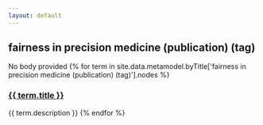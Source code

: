 ```yaml
---
layout: default
---
```

<style>
.initial-content {
  padding-left:5%;
  padding-right:25px;
}
</style>

## fairness in precision medicine (publication) (tag)

No body provided
{% for term in site.data.metamodel.byTitle['fairness in precision medicine (publication) (tag)'].nodes %}
### <a href='/_pages/embed?t={{ term.title }}'>{{ term.title }}</a>

{{ term.description }}
{% endfor %}
